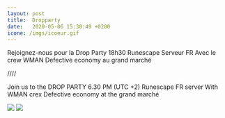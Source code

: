 ```yaml
---
layout: post
title:  Dropparty
date:   2020-05-06 15:30:49 +0200
icone: /imgs/icoeur.gif
---
```

Rejoignez-nous pour la
Drop Party 18h30
Runescape Serveur FR
Avec le crew WMAN
Defective economy au grand marché

////

Join us to the
DROP PARTY 6.30 PM (UTC +2)
Runescape FR server
With WMAN crex
Defective economy at the grand marché

![]({{site.imgurl}}/dropparty.png)
![]({{site.imgurl}}/dropparty02.jpg)
